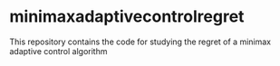 # minimaxadaptivecontrolregret
This repository contains the code for studying the regret of a minimax adaptive control algorithm
